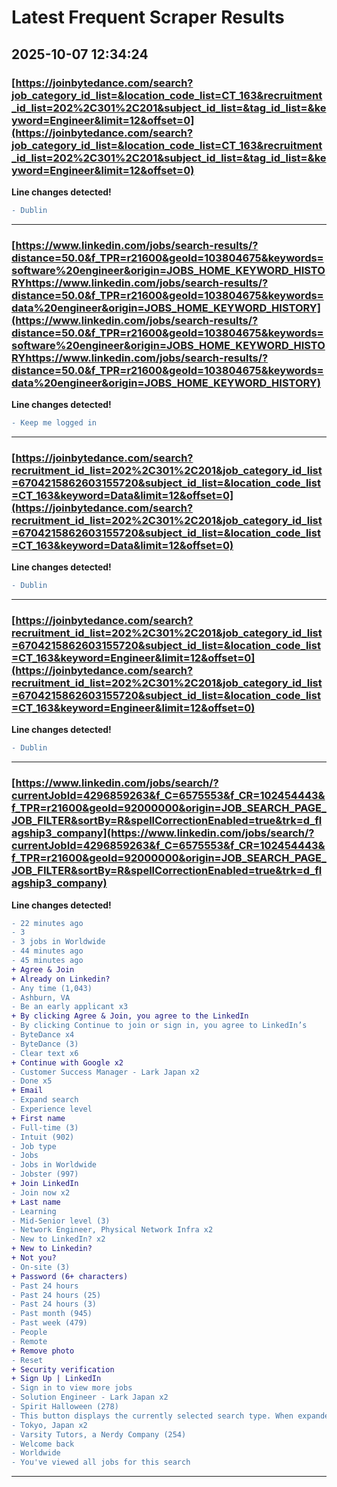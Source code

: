 # Latest Frequent Scraper Results

## 2025-10-07 12:34:24

### [https://joinbytedance.com/search?job_category_id_list=&location_code_list=CT_163&recruitment_id_list=202%2C301%2C201&subject_id_list=&tag_id_list=&keyword=Engineer&limit=12&offset=0](https://joinbytedance.com/search?job_category_id_list=&location_code_list=CT_163&recruitment_id_list=202%2C301%2C201&subject_id_list=&tag_id_list=&keyword=Engineer&limit=12&offset=0)

**Line changes detected!**

```diff
- Dublin
```

---
### [https://www.linkedin.com/jobs/search-results/?distance=50.0&f_TPR=r21600&geoId=103804675&keywords=software%20engineer&origin=JOBS_HOME_KEYWORD_HISTORYhttps://www.linkedin.com/jobs/search-results/?distance=50.0&f_TPR=r21600&geoId=103804675&keywords=data%20engineer&origin=JOBS_HOME_KEYWORD_HISTORY](https://www.linkedin.com/jobs/search-results/?distance=50.0&f_TPR=r21600&geoId=103804675&keywords=software%20engineer&origin=JOBS_HOME_KEYWORD_HISTORYhttps://www.linkedin.com/jobs/search-results/?distance=50.0&f_TPR=r21600&geoId=103804675&keywords=data%20engineer&origin=JOBS_HOME_KEYWORD_HISTORY)

**Line changes detected!**

```diff
- Keep me logged in
```

---
### [https://joinbytedance.com/search?recruitment_id_list=202%2C301%2C201&job_category_id_list=6704215862603155720&subject_id_list=&location_code_list=CT_163&keyword=Data&limit=12&offset=0](https://joinbytedance.com/search?recruitment_id_list=202%2C301%2C201&job_category_id_list=6704215862603155720&subject_id_list=&location_code_list=CT_163&keyword=Data&limit=12&offset=0)

**Line changes detected!**

```diff
- Dublin
```

---
### [https://joinbytedance.com/search?recruitment_id_list=202%2C301%2C201&job_category_id_list=6704215862603155720&subject_id_list=&location_code_list=CT_163&keyword=Engineer&limit=12&offset=0](https://joinbytedance.com/search?recruitment_id_list=202%2C301%2C201&job_category_id_list=6704215862603155720&subject_id_list=&location_code_list=CT_163&keyword=Engineer&limit=12&offset=0)

**Line changes detected!**

```diff
- Dublin
```

---
### [https://www.linkedin.com/jobs/search/?currentJobId=4296859263&f_C=6575553&f_CR=102454443&f_TPR=r21600&geoId=92000000&origin=JOB_SEARCH_PAGE_JOB_FILTER&sortBy=R&spellCorrectionEnabled=true&trk=d_flagship3_company](https://www.linkedin.com/jobs/search/?currentJobId=4296859263&f_C=6575553&f_CR=102454443&f_TPR=r21600&geoId=92000000&origin=JOB_SEARCH_PAGE_JOB_FILTER&sortBy=R&spellCorrectionEnabled=true&trk=d_flagship3_company)

**Line changes detected!**

```diff
- 22 minutes ago
- 3
- 3 jobs in Worldwide
- 44 minutes ago
- 45 minutes ago
+ Agree & Join
+ Already on Linkedin?
- Any time (1,043)
- Ashburn, VA
- Be an early applicant x3
+ By clicking Agree & Join, you agree to the LinkedIn
- By clicking Continue to join or sign in, you agree to LinkedIn’s
- ByteDance x4
- ByteDance (3)
- Clear text x6
+ Continue with Google x2
- Customer Success Manager - Lark Japan x2
- Done x5
+ Email
- Expand search
- Experience level
+ First name
- Full-time (3)
- Intuit (902)
- Job type
- Jobs
- Jobs in Worldwide
- Jobster (997)
+ Join LinkedIn
- Join now x2
+ Last name
- Learning
- Mid-Senior level (3)
- Network Engineer, Physical Network Infra x2
- New to LinkedIn? x2
+ New to Linkedin?
+ Not you?
- On-site (3)
+ Password (6+ characters)
- Past 24 hours
- Past 24 hours (25)
- Past 24 hours (3)
- Past month (945)
- Past week (479)
- People
- Remote
+ Remove photo
- Reset
+ Security verification
+ Sign Up | LinkedIn
- Sign in to view more jobs
- Solution Engineer - Lark Japan x2
- Spirit Halloween (278)
- This button displays the currently selected search type. When expanded it provides a list of search options that will switch the search inputs to match the current selection.
- Tokyo, Japan x2
- Varsity Tutors, a Nerdy Company (254)
- Welcome back
- Worldwide
- You've viewed all jobs for this search
```

---
